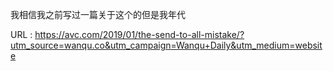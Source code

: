 我相信我之前写过一篇关于这个的但是我年代 
   
  URL : https://avc.com/2019/01/the-send-to-all-mistake/?utm_source=wanqu.co&utm_campaign=Wanqu+Daily&utm_medium=website